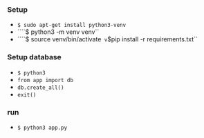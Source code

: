 ### Setup
* ``$ sudo apt-get install python3-venv``
* ````$ python3 -m venv venv``
* ````$ source venv/bin/activate``
v``$pip install -r requirements.txt``

### Setup database
* ``$ python3``
* ``from app import db``
* ``db.create_all()``
* ``exit()``

### run
* ``$ python3 app.py``
